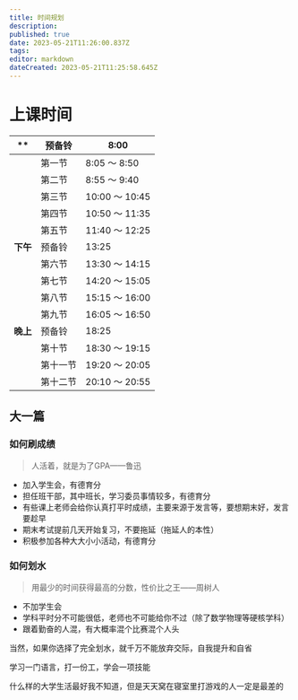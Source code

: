 ```yaml
---
title: 时间规划
description: 
published: true
date: 2023-05-21T11:26:00.837Z
tags: 
editor: markdown
dateCreated: 2023-05-21T11:25:58.645Z
---
```


# 上课时间

| **     | 预备铃  | 8:00          |
|--------|------|---------------|
|        | 第一节  | 8:05 ～ 8:50   |
|        | 第二节  | 8:55 ～ 9:40   |
|        | 第三节  | 10:00 ～ 10:45 |
|        | 第四节  | 10:50 ～ 11:35 |
|        | 第五节  | 11:40 ～ 12:25 |
| **下午** | 预备铃  | 13:25         |
|        | 第六节  | 13:30 ～ 14:15 |
|        | 第七节  | 14:20 ～ 15:05 |
|        | 第八节  | 15:15 ～ 16:00 |
|        | 第九节  | 16:05 ～ 16:50 |
| **晚上** | 预备铃  | 18:25         |
|        | 第十节  | 18:30 ～ 19:15 |
|        | 第十一节 | 19:20 ～ 20:05 |
|        | 第十二节 | 20:10 ～ 20:55 |

## 大一篇

### 如何刷成绩

> 人活着，就是为了GPA——鲁迅

- 加入学生会，有德育分
- 担任班干部，其中班长，学习委员事情较多，有德育分
- 有些课上老师会给你认真打平时成绩，主要来源于发言等，要想期末好，发言要趁早
- 期末考试提前几天开始复习，不要拖延（拖延人的本性）
- 积极参加各种大大小小活动，有德育分

### 如何划水

> 用最少的时间获得最高的分数，性价比之王——周树人

- 不加学生会
- 学科平时分不可能很低，老师也不可能给你不过（除了数学物理等硬核学科）
- 跟着勤奋的人混，有大概率混个比赛混个人头

当然，如果你选择了完全划水，就千万不能放弃交际，自我提升和自省

学习一门语言，打一份工，学会一项技能

什么样的大学生活最好我不知道，但是天天窝在寝室里打游戏的人一定是最差的
